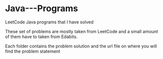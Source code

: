 # Java---Programs
LeetCode Java programs that I have solved

These set of problems are mostly taken from LeetCode and a small amount of them have to taken from Edabits.

Each folder contains the problem solution and the url file on where you will find the problem statement

